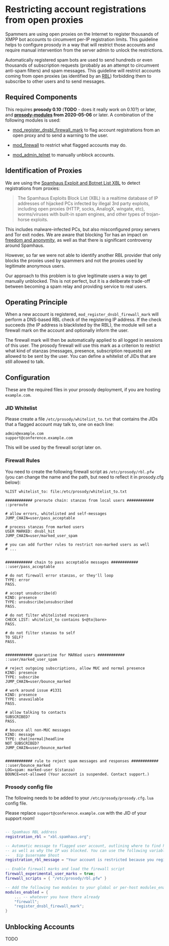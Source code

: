 # Restricting account registrations from open proxies

Spammers are using open proxies on the Internet to register thousands of
XMPP bot accounts to circumvent per-IP registration limits. This guideline
helps to configure prosody in a way that will restrict those accounts and
require manual intervention from the server admin to unlock the restrictions.

Automatically registered spam bots are used to send hundreds or even thousands
of subscription requests (probably as an attempt to circumvent anti-spam
filters) and spam messages. This guideline will restrict accounts coming from
open proxies (as identified by an
[RBL](https://en.wikipedia.org/wiki/Domain_Name_System-based_Blackhole_List))
forbidding them to subscribe to other users and to send messages.

## Required Components

This requires **prosody 0.10** (**TODO** - does it really work on 0.10?) or later, and
**[prosody-modules](https://modules.prosody.im/) from 2020-05-06** or later. A
combination of the following modules is used:

* [mod_register_dnsbl_firewall_mark](https://modules.prosody.im/mod_register_dnsbl_firewall_mark.html)
  to flag account registrations from an open proxy and to send a warning to the user.

* [mod_firewall](https://modules.prosody.im/mod_firewall.html) to restrict
  what flagged accounts may do.

* [mod_admin_telnet](https://prosody.im/doc/modules/mod_admin_telnet) to
  manually unblock accounts.

## Identification of Proxies

We are using the [Spamhaus Exploit and Botnet List XBL](https://www.spamhaus.org/xbl/)
to detect registrations from proxies:

> The Spamhaus Exploits Block List (XBL) is a realtime database of IP
> addresses of hijacked PCs infected by illegal 3rd party exploits, including
> open proxies (HTTP, socks, AnalogX, wingate, etc), worms/viruses with
> built-in spam engines, and other types of trojan-horse exploits.

This includes malware-infected PCs, but also misconfigured proxy servers and
Tor exit nodes. We are aware that blocking Tor has an impact on
[freedom and anonymity](https://github.com/JabberSPAM/jabber-spam-fighting-manifesto/blob/master/Freedom-and-Anonymity.md),
as well as that there is significant controversy around Spamhaus.

However, so far we were not able to identify another RBL provider that
only blocks the proxies used by spammers and not the proxies used by
legitimate anonymous users.

Our approach to this problem is to give legitimate users a way to get manually
unblocked. This is not perfect, but it is a deliberate trade-off between
becoming a spam relay and providing service to real users.

## Operating Principle

When a new account is registered, `mod_register_dnsbl_firewall_mark` will
perform a DNS-based RBL check of the registering IP address. If the check
succeeds (the IP address is blacklisted by the RBL), the module will set a
firewall mark on the account and optionally inform the user.

The firewall mark will then be automatically applied to all logged in sessions
of this user. The prosody firewall will use this mark as a criterion to
restrict what kind of stanzas (messages, presence, subscription requests) are
allowed to be sent by the user. You can define a whitelist of JIDs that are
still allowed to talk.

## Configuration

These are the required files in your prosody deployment, if you are hosting
`example.com`.

### JID Whitelist

Please create a file `/etc/prosody/whitelist_to.txt` that contains the JIDs
that a flagged account may talk to, one on each line:

```
admin@example.com
support@conference.example.com
```

This will be used by the firewall script later on.

### Firewall Rules

You need to create the following firewall script as `/etc/prosody/rbl.pfw`
(you can change the name and the path, but need to reflect it in prosody.cfg
below):

```
%LIST whitelist_to: file:/etc/prosody/whitelist_to.txt

############ preroute chain: stanzas from local users ############
::preroute

# allow errors, whitelisted and self-messages
JUMP_CHAIN=user/pass_acceptable

# process stanzas from marked users
USER MARKED: dnsbl_hit
JUMP_CHAIN=user/marked_user_spam

# you can add further rules to restrict non-marked users as well
# ...


############ chain to pass acceptable messages ############
::user/pass_acceptable

# do not firewall error stanzas, or they'll loop
TYPE: error
PASS.

# accept unsubscribe(d)
KIND: presence
TYPE: unsubscribe|unsubscribed
PASS.

# do not filter whitelisted receivers
CHECK LIST: whitelist_to contains $<@to|bare>
PASS.

# do not filter stanzas to self
TO SELF?
PASS.


############ quarantine for MARKed users ############
::user/marked_user_spam

# reject outgoing subscriptions, allow MUC and normal presence
KIND: presence
TYPE: subscribe
JUMP_CHAIN=user/bounce_marked

# work around issue #1331
KIND: presence
TYPE: unavailable
PASS.

# allow talking to contacts
SUBSCRIBED?
PASS.

# bounce all non-MUC messages
KIND: message
TYPE: chat|normal|headline
NOT SUBSCRIBED?
JUMP_CHAIN=user/bounce_marked


############ rule to reject spam messages and responses ############
::user/bounce_marked
LOG=spam: marked-user $(stanza)
BOUNCE=not-allowed (Your account is suspended. Contact support.)
```

### Prosody config file

The following needs to be added to your `/etc/prosody/prosody.cfg.lua` config
file.

Please replace `support@conference.example.com` with the JID of your support room!

```lua

-- Spamhaus RBL address
registration_rbl = "xbl.spamhaus.org";

-- Automatic message to flagged user account, outlining where to find help
-- as well as why the IP was blocked. You can use the following variables:
--   $ip $username $host
registration_rbl_message = "Your account is restricted because you registered from a malware-infected computer, Tor, or an open proxy. Ask in xmpp:support@conference.example.com?join to get unblocked. More details: https://www.spamhaus.org/query/ip/$ip";

-- Enable firewall marks and load the firewall script
firewall_experimental_user_marks = true;
firewall_scripts = { "/etc/prosody/rbl.pfw" }

-- Add the following two modules to your global or per-host modules_enabled:
modules_enabled = {
	... -- whatever you have there already
	"firewall";
	"register_dnsbl_firewall_mark";
}
```

## Unblocking Accounts

TODO
